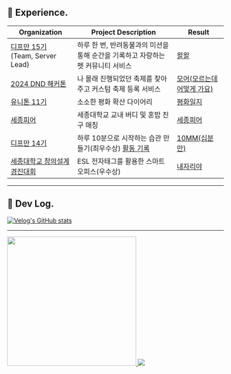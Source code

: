 
<!--
<br/>
 
[![Anurag's github stats](https://github-readme-stats.vercel.app/api?username=uiurihappy&show_icons=true&theme=vuefy)](https://github.com/uiurihappy/uiurihappy)
[![Top Langs](https://github-readme-stats.vercel.app/api/top-langs/?username=uiurihappy&layout=compact&langs_count=8&theme=white)](https://github.com/uiurihappy?tab=repositories&q=&type=&language=java&sort=)
-->


<!-- <a href="https://ybchar.notion.site/Yunbeom-d81729a2f1be49b3bda27137726f23d9"> DevLog Notion</a> <br/> -->
<!--
<a href="https://github.com/devxb/gitanimals">
  <img src="https://render.gitanimals.org/farms/uiurihappy" width="1000" height="120"/>
</a>
-->




## 🚀 Experience.
| Organization                                                                                                | Project Description                                                                                                                      | Result                          |
|----------------------------------------------------------------------------------------------------------|--------------------------------------------------------------------------------------------------------------------------------|---------------------------------|
| [디프만 15기](https://github.com/depromeet/WalWal-server) (Team, Server Lead)          | 하루 한 번, 반려동물과의 미션을 통해 순간을 기록하고 자랑하는 펫 커뮤니티 서비스       | [왈왈](https://apple.co/3Xq5uXz)    |  
| [2024 DND 해커톤](https://github.com/DND-Hi)                                        | 나 몰래 진행되었던 축제를 찾아주고 커스텀 축제 등록 서비스  | [모어(모르는데 어떻게 가요)](https://github.com/DND-Hi/BE) |  
| [유니톤 11기](https://github.com/T1F5)                                              | 소소한 평화 확산 다이어리                                              |[평화일지](https://github.com/T1F5/daybook-backend) |
| [세종피어](https://github.com/SejongPeer/SejongPeer-back)                                              | 세종대학교 교내 버디 및 혼밥 친구 매칭                                               |[세종피어](https://sejongpeer.co.kr/) |
| [디프만 14기](https://github.com/depromeet/10mm-server)                                                | 하루 10분으로 시작하는 습관 만들기(최우수상) [활동 기록](https://velog.io/@uiurihappy/series/%EB%94%94%ED%94%84%EB%A7%8C-14%EA%B8%B0)  | [10MM(십분만)](https://info.10mm.today/) |
| [세종대학교 창의설계경진대회](https://github.com/team-asos/asos-server)                                | ESL 전자태그를 활용한 스마트오피스(우수상)               |[내자리야](https://youtu.be/YBxEm7mVuEE?si=vnolbVn3ordreFSd) |

---

## 📝 Dev Log.

[![Velog's GitHub stats](https://velog-readme-stats.vercel.app/api?name=uiurihappy)](https://velog.io/@uiurihappy) <a href="https://github.com/devxb/gitanimals">

---
<img
  src="https://render.gitanimals.org/farms/char-yb"
  width="300"
/>
</a> <a href="https://opgc.me/#/users/char-yb" target="_blank"><img src="https://api.opgc.me/githubs/users/char-yb/tag/?theme=basic" /></a>
